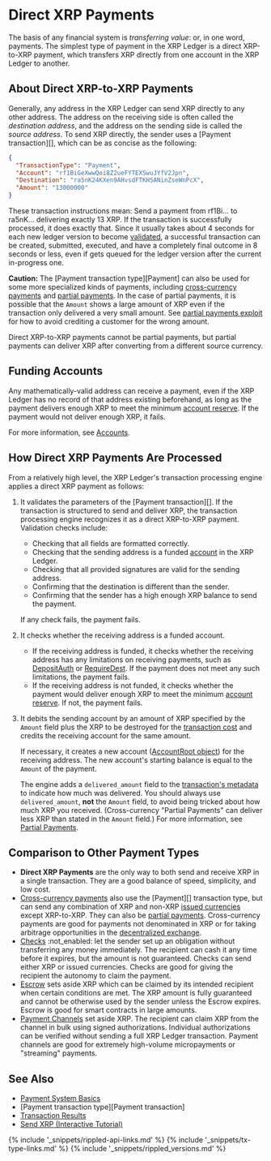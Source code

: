 # Direct XRP Payments

The basis of any financial system is _transferring value_: or, in one word, payments. The simplest type of payment in the XRP Ledger is a direct XRP-to-XRP payment, which transfers XRP directly from one account in the XRP Ledger to another.

## About Direct XRP-to-XRP Payments

Generally, any address in the XRP Ledger can send XRP directly to any other address. The address on the receiving side is often called the _destination address_, and the address on the sending side is called the _source address_. To send XRP directly, the sender uses a [Payment transaction][], which can be as concise as the following:

```json
{
  "TransactionType": "Payment",
  "Account": "rf1BiGeXwwQoi8Z2ueFYTEXSwuJYfV2Jpn",
  "Destination": "ra5nK24KXen9AHvsdFTKHSANinZseWnPcX",
  "Amount": "13000000"
}
```

These transaction instructions mean: Send a payment from rf1Bi... to ra5nK... delivering exactly 13 XRP. If the transaction is successfully processed, it does exactly that. Since it usually takes about 4 seconds for each new ledger version to become [validated](consensus.html), a successful transaction can be created, submitted, executed, and have a completely final outcome in 8 seconds or less, even if gets queued for the ledger version after the current in-progress one.

**Caution:** The [Payment transaction type][Payment] can also be used for some more specialized kinds of payments, including [cross-currency payments](cross-currency-payments.html) and [partial payments](partial-payments.html). In the case of partial payments, it is possible that the `Amount` shows a large amount of XRP even if the transaction only delivered a very small amount. See [partial payments exploit](partial-payments.html#partial-payments-exploit) for how to avoid crediting a customer for the wrong amount.

Direct XRP-to-XRP payments cannot be partial payments, but partial payments can deliver XRP after converting from a different source currency.

## Funding Accounts

Any mathematically-valid address can receive a payment, even if the XRP Ledger has no record of that address existing beforehand, as long as the payment delivers enough XRP to meet the minimum [account reserve](reserves.html). If the payment would not deliver enough XRP, it fails.

For more information, see [Accounts](accounts.html#creating-accounts).

## How Direct XRP Payments Are Processed

From a relatively high level, the XRP Ledger's transaction processing engine applies a direct XRP payment as follows:

1. It validates the parameters of the [Payment transaction][]. If the transaction is structured to send and deliver XRP, the transaction processing engine recognizes it as a direct XRP-to-XRP payment. Validation checks include:

    - Checking that all fields are formatted correctly.
    - Checking that the sending address is a funded [account](accounts.html) in the XRP Ledger.
    - Checking that all provided signatures are valid for the sending address.
    - Confirming that the destination is different than the sender.
    - Confirming that the sender has a high enough XRP balance to send the payment.

    If any check fails, the payment fails.

2. It checks whether the receiving address is a funded account.

    - If the receiving address is funded, it checks whether the receiving address has any limitations on receiving payments, such as [DepositAuth](depositauth.html) or [RequireDest](source-and-destination-tags.html#requiring-tags). If the payment does not meet any such limitations, the payment fails.
    - If the receiving address is not funded, it checks whether the payment would deliver enough XRP to meet the minimum [account reserve](reserves.html). If not, the payment fails.

3. It debits the sending account by an amount of XRP specified by the `Amount` field plus the XRP to be destroyed for the [transaction cost](transaction-cost.html) and credits the receiving account for the same amount.

    If necessary, it creates a new account ([AccountRoot object](accountroot.html)) for the receiving address. The new account's starting balance is equal to the `Amount` of the payment.

    The engine adds a `delivered_amount` field to the [transaction's metadata](transaction-metadata.html) to indicate how much was delivered. You should always use `delivered_amount`, **not** the `Amount` field, to avoid being tricked about how much XRP you received. (Cross-currency "Partial Payments" can deliver less XRP than stated in the `Amount` field.) For more information, see [Partial Payments](partial-payment.html#partial-payments-exploit).


## Comparison to Other Payment Types

- **Direct XRP Payments** are the only way to both send and receive XRP in a single transaction. They are a good balance of speed, simplicity, and low cost.
- [Cross-currency payments](cross-currency-payments.html) also use the [Payment][] transaction type, but can send any combination of XRP and non-XRP [issued currencies](issued-currencies.html) except XRP-to-XRP. They can also be [partial payments](partial-payments.html). Cross-currency payments are good for payments not denominated in XRP or for taking arbitrage opportunities in the [decentralized exchange](decentralized-exchange.html).
- [Checks](checks.html) :not_enabled: let the sender set up an obligation without transferring any money immediately. The recipient can cash it any time before it expires, but the amount is not guaranteed. Checks can send either XRP or issued currencies. Checks are good for giving the recipient the autonomy to claim the payment.
- [Escrow](escrow.html) sets aside XRP which can be claimed by its intended recipient when certain conditions are met. The XRP amount is fully guaranteed and cannot be otherwise used by the sender unless the Escrow expires. Escrow is good for smart contracts in large amounts.
- [Payment Channels](payment-channels.html) set aside XRP. The recipient can claim XRP from the channel in bulk using signed authorizations. Individual authorizations can be verified without sending a full XRP Ledger transaction. Payment channels are good for extremely high-volume micropayments or "streaming" payments.


## See Also

- [Payment System Basics](payment-system-basics.html)
- [Payment transaction type][Payment transaction]
- [Transaction Results](transaction-results.html)
- [Send XRP (Interactive Tutorial)](send-xrp.html)


<!--{# common link defs #}-->
{% include '_snippets/rippled-api-links.md' %}
{% include '_snippets/tx-type-links.md' %}
{% include '_snippets/rippled_versions.md' %}
